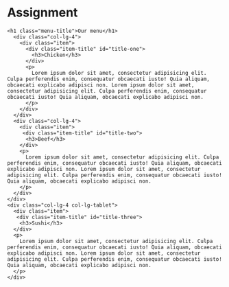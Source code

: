 # Assignment
<!DOCTYPE html>
<html>
<head>
  <meta charset="utf-8">
  <meta name="viewport" content="width=device-width, initial-scale=1">
  <title>My Responsive Layout</title>
  <link href="https://fonts.googleapis.com/css?family=Lato" rel="stylesheet">
  <link href='css/style.css' rel='stylesheet' type='text/css'>
</head>
<body>
  <div class="container">
    <div class="row">

    <h1 class="menu-title">Our menu</h1>
      <div class="col-lg-4">
        <div class="item">
          <div class="item-title" id="title-one">
            <h3>Chicken</h3>
          </div>
          <p>
            Lorem ipsum dolor sit amet, consectetur adipisicing elit. Culpa perferendis enim, consequatur obcaecati iusto! Quia aliquam, obcaecati explicabo adipisci non. Lorem ipsum dolor sit amet, consectetur adipisicing elit. Culpa perferendis enim, consequatur obcaecati iusto! Quia aliquam, obcaecati explicabo adipisci non.
          </p>
        </div>
      </div>
      <div class="col-lg-4">
        <div class="item">
         <div class="item-title" id="title-two">
          <h3>Beef</h3>
        </div>
        <p>
          Lorem ipsum dolor sit amet, consectetur adipisicing elit. Culpa perferendis enim, consequatur obcaecati iusto! Quia aliquam, obcaecati explicabo adipisci non. Lorem ipsum dolor sit amet, consectetur adipisicing elit. Culpa perferendis enim, consequatur obcaecati iusto! Quia aliquam, obcaecati explicabo adipisci non.
        </p>
      </div>
    </div>
    <div class="col-lg-4 col-lg-tablet">
      <div class="item">
       <div class="item-title" id="title-three">
        <h3>Sushi</h3>
      </div>
      <p>
        Lorem ipsum dolor sit amet, consectetur adipisicing elit. Culpa perferendis enim, consequatur obcaecati iusto! Quia aliquam, obcaecati explicabo adipisci non. Lorem ipsum dolor sit amet, consectetur adipisicing elit. Culpa perferendis enim, consequatur obcaecati iusto! Quia aliquam, obcaecati explicabo adipisci non.
      </p>
    </div>
  </div>

</div>
</div>
</body>
</html>
